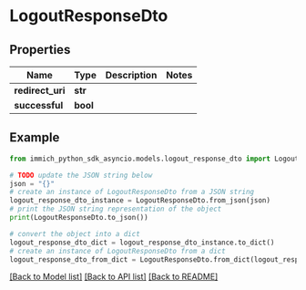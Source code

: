 # LogoutResponseDto


## Properties

Name | Type | Description | Notes
------------ | ------------- | ------------- | -------------
**redirect_uri** | **str** |  | 
**successful** | **bool** |  | 

## Example

```python
from immich_python_sdk_asyncio.models.logout_response_dto import LogoutResponseDto

# TODO update the JSON string below
json = "{}"
# create an instance of LogoutResponseDto from a JSON string
logout_response_dto_instance = LogoutResponseDto.from_json(json)
# print the JSON string representation of the object
print(LogoutResponseDto.to_json())

# convert the object into a dict
logout_response_dto_dict = logout_response_dto_instance.to_dict()
# create an instance of LogoutResponseDto from a dict
logout_response_dto_from_dict = LogoutResponseDto.from_dict(logout_response_dto_dict)
```
[[Back to Model list]](../README.md#documentation-for-models) [[Back to API list]](../README.md#documentation-for-api-endpoints) [[Back to README]](../README.md)


